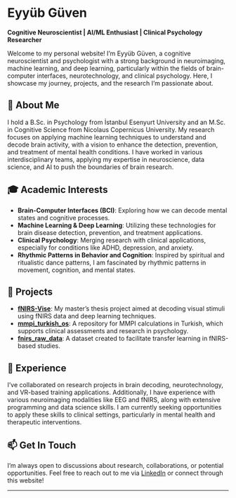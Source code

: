 
# Eyyüb Güven

**Cognitive Neuroscientist | AI/ML Enthusiast | Clinical Psychology Researcher**

Welcome to my personal website! I’m Eyyüb Güven, a cognitive neuroscientist and psychologist with a strong background in neuroimaging, machine learning, and deep learning, particularly within the fields of brain-computer interfaces, neurotechnology, and clinical psychology. Here, I showcase my journey, projects, and the research I’m passionate about. 

## 🧠 About Me

I hold a B.Sc. in Psychology from İstanbul Esenyurt University and an M.Sc. in Cognitive Science from Nicolaus Copernicus University. My research focuses on applying machine learning techniques to understand and decode brain activity, with a vision to enhance the detection, prevention, and treatment of mental health conditions. I have worked in various interdisciplinary teams, applying my expertise in neuroscience, data science, and AI to push the boundaries of brain research.

## 🎓 Academic Interests

- **Brain-Computer Interfaces (BCI)**: Exploring how we can decode mental states and cognitive processes.
- **Machine Learning & Deep Learning**: Utilizing these technologies for brain disease detection, prevention, and treatment applications.
- **Clinical Psychology**: Merging research with clinical applications, especially for conditions like ADHD, depression, and anxiety.
- **Rhythmic Patterns in Behavior and Cognition**: Inspired by spiritual and ritualistic dance patterns, I am fascinated by rhythmic patterns in movement, cognition, and mental states.

## 📂 Projects

- **[fNIRS-Vise](https://github.com/curiousbrutus/fNIRS-Vise)**: My master’s thesis project aimed at decoding visual stimuli using fNIRS data and deep learning techniques.
- **[mmpi_turkish_os](https://github.com/curiousbrutus/mmpi_turkish_os)**: A repository for MMPI calculations in Turkish, which supports clinical assessments and research in psychology.
- **[fnirs_raw_data](https://github.com/curiousbrutus/fnirs_raw_data)**: A dataset created to facilitate transfer learning in fNIRS-based studies.

## 💼 Experience

I’ve collaborated on research projects in brain decoding, neurotechnology, and VR-based training applications. Additionally, I have experience with various neuroimaging modalities like EEG and fNIRS, along with extensive programming and data science skills. I am currently seeking opportunities to apply these skills to clinical settings, particularly in mental health and therapeutic interventions.

## 📫 Get In Touch

I’m always open to discussions about research, collaborations, or potential opportunities. Feel free to reach out to me via [LinkedIn](https://linkedin.com/in/eyyub-gvn) or connect through this website!

---
